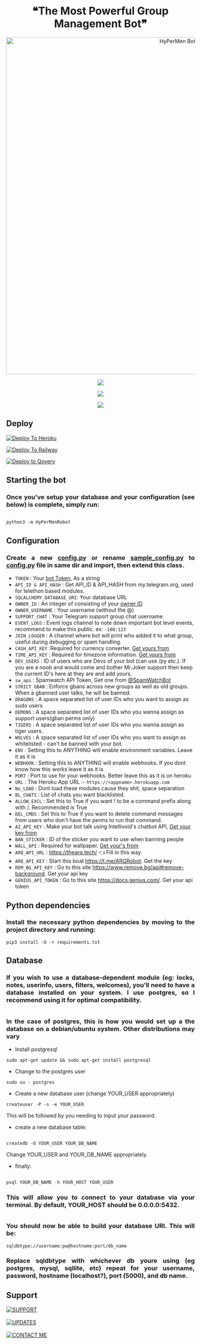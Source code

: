 <h1 align = "center"> ❝The Most Powerful Group Management Bot❞ </h1>


<p align = "center"><a herf = "https://t.me/HyPerMen_rbot" alt = "HyPerMen"><img src ="https://socialify.git.ci/Official-afk-xD/HyPerMen-Robot/image?description=1&font=Bitter&forks=1&issues=1&language=" alt="HyPerMen Bot" width="900"</a></p>

<p align = "center">
<a href = "https://python.org">
<img src = "https://forthebadge.com/images/badges/made-with-python.svg">
</p>
</a>

<p align = "center">
<a href = "https://github.com/Official-afk-xD/HyPerMen-Robot">
<img src = "https://forthebadge.com/images/badges/open-source.svg">
</p>
</a>


<p align="Center">
<a href="https://github.com/Official-afk-xD/HyPerMen-Robot/Discussions" alt="HyPerMen"> <img src="https://img.shields.io/badge/%F0%9F%A4%A1-Hyper%20Men%20Discussions-9cf" /> </a>



## Deploy
[![Deploy To Heroku](https://www.herokucdn.com/deploy/button.svg)](https://heroku.com/deploy?template=https://github.com/Official-afk-xD/HyPerMen-Robot)

[![Deploy To Railway](https://railway.app/button.svg)](https://railway.app)

[![Deploy to Qovery](https://img.shields.io/badge/Deploy-Qovery-6EC0D9.svg)](https://qovery.com)



## Starting the bot

<h3 align = "justify">Once you've setup your database and your configuration (see below) is complete, simply run:</h3>

```

python3 -m HyPerMenRobot

```

## Configuration 

<h3 align = "justify">Create a new <u>config.py</u> or rename <u>sample_config.py</u> to <u>config.py</u> file in same dir and import, then extend this class.</h3>

- `TOKEN`                  : Your [bot Token](https://t.me/BotFather), As a string
- `API_ID & API_HASH`      : Get API_ID & API_HASH from my.telegram.org, used for telethon based modules.
- `SQLALCHEMY_DATABASE_URI`: Your database URL
-  `OWNER_ID`              : An integer of consisting of your [owner ID](https://t.memy_id_bot)
-   `OWNER_USERNAME`       : Your username (without the @)
-   `SUPPORT_CHAT`         : Your Telegram support group chat username
-   `EVENT_LOGS`           : Event logs channel to note down important bot level events, recommend to make this public. ex: `-100:123`
-   `JOIN_LOGGER`          : A channel where bot will print who added it to what group, useful during debugging or spam handling.
-   `CASH_API_KEY`         :Required for currency converter. [Get yours from](https://www.alphavantage.co/support/#api-key)
-   `TIME_API_KEY`         : Required for timezone information. [Get yours from](https://timezonedb.com/api)
-   `DEV_USERS`            : ID of users who are Devs of your bot (can use /py etc.). If you are a noob and would come and bother Mr.Joker support then keep the current ID's here at they are and add yours. 
-   `sw_api`               : Spamwatch API Token, Get one from [@SpamWatchBot](https://t.me/SpamWatchBot)
-   `STRICT_GBAN`          : Enforce gbans across new groups as well as old groups. When a gbanned user talks, he will be banned.
-   `DRAGONS`              : A space separated list of user IDs who you want to assign as sudo users
-   `DEMONS`               : A space separated list of user IDs who you wanna assign as support users(gban perms only)
-   `TIGERS`               : A space separated list of user IDs who you wanna assign as tiger users.
-   `WOLVES`               : A space separated list of user IDs who you want to assign as whitelisted - can't be banned with your bot.
-   `ENV`                  : Setting this to ANYTHING will enable environment variables. Leave it as it is
-   `WEBHOOK`              : Setting this to ANYTHING will enable webhooks. If you dont know how this works leave it as it is
-   `PORT`                 : Port to use for your webhooks. Better leave this as it is on heroku
-   `URL`                  : The Heroku App URL :-  `https://<appname>.herokuapp.com`
-   `No_LOAD`              : Dont load these modules cause they shit, space separation
-   `BL_CHATS`             : List of chats you want blacklisted.
-   `ALLOW_EXCL`           : Set this to True if you want ! to be a command prefix along with /. Recommended is True
-   `DEL_CMDS`             : Set this to True if you want to delete command messages from users who don't have the perms to run that command.
-   `AI_API_KEY`           : Make your bot talk using Intellivoid's chatbot API, [Get your key from](https://coffeehouse.intellivoid.net/)
-   `BAN_STICKER`          : ID of the sticker you want to use when banning people
-   `WALL_API`             : Required for wallpaper. [Get your's from](https://wall.alphacoders.com/)  
-   `ARQ_API_URL`          : https://thearq.tech/ 👈 Fill in this way
-   `ARQ_API_KEY`          : Start this boat https://t.me/ARQRobot. Get the key
-   `REM_BG_API_KEY`       : Go to this site https://www.remove.bg/api#remove-background. Get your api key
-    `GENIUS_API_TOKEN`    : Go to this site https://docs.genius.com/. Get your api token
 
 
## Python dependencies

<h3 align = "justify">Install the necessary python dependencies by moving to the project directory and running:</h3>

```
pip3 install -U -r requirements.txt

```


## Database

<h3 align = "justify">If you wish to use a database-dependent module (eg: locks, notes, userinfo, users, filters, welcomes), you'll need to have a database installed on your system. I use postgres, so I recommend using it for optimal compatibility.</br></br>

In the case of postgres, this is how you would set up a the database on a debian/ubuntu system. Other distributions may vary</h3>

- Install postgresql  

```
sudo apt-get update && sudo apt-get install postgresql 

```

- Change to the postgres user 
 
 ```
 sudo su - postgres
 
 ```
 
 - Create a new database user (change YOUR_USER appropriately)
 
 ```
 createuser -P -s -e YOUR_USER
 
 ```
 
This will be followed by you needing to input your password.

- create a new database table:

```

createdb -O YOUR_USER YOUR_DB_NAME

```

Change YOUR_USER and YOUR_DB_NAME appropriately.

- finally:

```

psql YOUR_DB_NAME -h YOUR_HOST YOUR_USER

```

<h3 align = "justify">This will allow you to connect to your database via your terminal. By default, YOUR_HOST should be 0.0.0.0:5432.</br></br>

You should now be able to build your database URI. This will be:</h3>

```
sqldbtype://username:pw@hostname:port/db_name

```

<h3 align = "justify">Replace sqldbtype with whichever db youre using (eg postgres, mysql, sqllite, etc) repeat for your username, password, hostname (localhost?), port (5000), and db name.</h3>

## Support
[![SUPPORT](https://img.shields.io/badge/BOT-Group-red?style=for-the-badge&logo=telegram)](https://telegram.dog/TEAM_BOT_SUPPPORT)</br></br>
[![UPDATES](https://img.shields.io/badge/BOT-Channel-red?style=for-the-badge&logo=telegram)](https://telegram.dog/TEAM_BOT_UPDATE)</br></br>
[![CONTACT ME](https://img.shields.io/badge/Telegram-Contact%20Me-informational)](https://t.me/Official_pro_xD)

